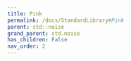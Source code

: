 ```yaml
---
title: Pink
permalink: /docs/StandardLibrary#Pink
parent: std::noise
grand_parent: std.noise
has_children: False
nav_order: 2
---
```

